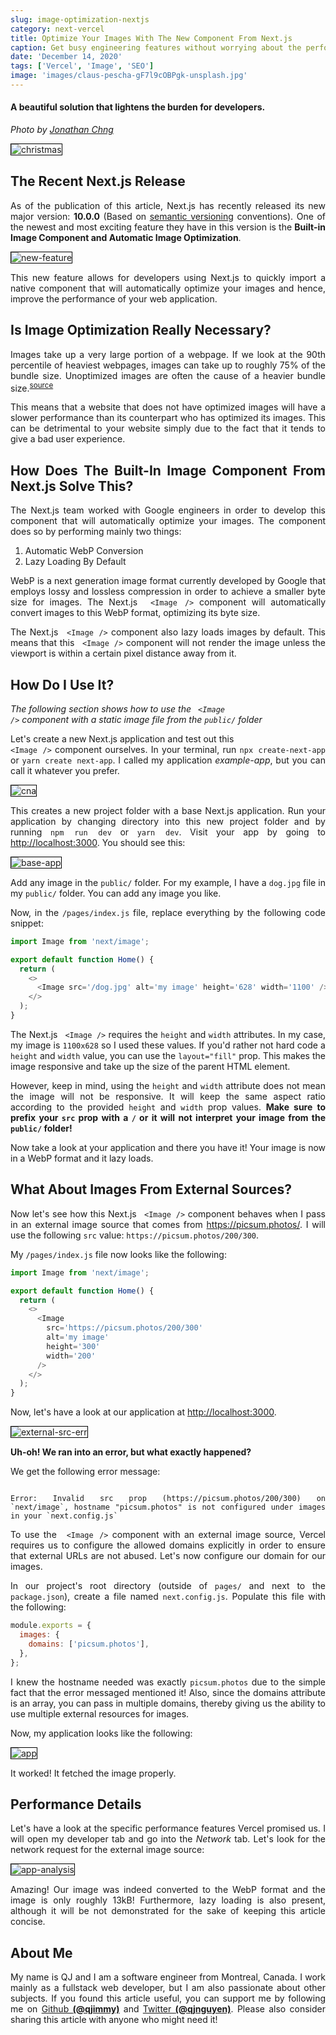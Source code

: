 ```yaml
---
slug: image-optimization-nextjs
category: next-vercel
title: Optimize Your Images With The New Component From Next.js
caption: Get busy engineering features without worrying about the performance of your images
date: 'December 14, 2020'
tags: ['Vercel', 'Image', 'SEO']
image: 'images/claus-pescha-gF7l9cOBPgk-unsplash.jpg'
---
```


<style type="text/css" rel="stylesheet">
* { 
    text-align: justify;
    text-justify: inter-word; 
  }

img {
  border: 1px solid #000;
}
</style>

#### **A beautiful solution that lightens the burden for developers.**

<em>Photo by <a href="https://unsplash.com/@jon_chng">Jonathan Chng</a></em>

![christmas](images/jonathan-chng--gymUYe-fL8-unsplash.jpg)

## **The Recent Next.js Release**

As of the publication of this article, Next.js has recently released its new major version: <strong>10.0.0</strong> (Based on <a href="https://semver.org/">semantic versioning</a> conventions). One of the newest and most exciting feature they have in this version is the <strong>Built-in Image Component and Automatic Image Optimization</strong>.

![new-feature](images/nextjs-image/new-feature.webp)

This new feature allows for developers using Next.js to quickly import a native component that will automatically optimize your images and hence, improve the performance of your web application.

## **Is Image Optimization Really Necessary?**

Images take up a very large portion of a webpage. If we look at the 90th percentile of heaviest webpages, images can take up to roughly 75% of the bundle size. Unoptimized images are often the cause of a heavier
bundle size.<sup><a href="https://almanac.httparchive.org/en/2019/page-weight#what-types-of-assets-does-the-http-archive-track-and-how-much-do-they-matter">source</a></sup>

This means that a website that does not have optimized images will have a slower performance than its counterpart who has optimized its images. This can be detrimental to your website simply due to the fact that it tends to give a bad user experience.

## **How Does The Built-In Image Component From Next.js Solve This?**

The Next.js team worked with Google engineers in order to develop this component that will automatically optimize your images. The component does so by performing mainly two things:

<ol>
  <li>Automatic WebP Conversion</li>
  <li>Lazy Loading By Default</li>
</ol>

WebP is a next generation image format currently developed by Google that employs lossy and lossless compression in order to achieve a smaller byte size for images. The Next.js <code> &lt;Image /&gt;</code> component will automatically convert images to this WebP format, optimizing its byte size.

The Next.js <code> &lt;Image /&gt;</code> component also lazy loads images by default. This means that this <code> &lt;Image /&gt;</code> component will not render the image unless the viewport is within a certain pixel distance away from it.

## **How Do I Use It?**

<em>The following section shows how to use the <code> &lt;Image /&gt;</code> component with a static image file from the `public/` folder</em>

Let's create a new Next.js application and test out this <code> &lt;Image /&gt;</code> component ourselves.
In your terminal, run <code>npx create-next-app</code> or <code>yarn create next-app</code>. I called my application <em>example-app</em>, but you can call it whatever you prefer.

![cna](images/nextjs-image/cna.webp)

This creates a new project folder with a base Next.js application. Run your application by changing directory into this new project folder and by running <code>npm run dev</code> or <code>yarn dev</code>. Visit your app by going to <a href="http://localhost:3000">http://localhost:3000</a>. You should see this:

![base-app](images/nextjs-image/base-app.webp)

Add any image in the `public/` folder. For my example, I have a `dog.jpg` file in my `public/` folder. You can add any image you like.

Now, in the `/pages/index.js` file, replace everything by the following code snippet:

```typescript
import Image from 'next/image';

export default function Home() {
  return (
    <>
      <Image src='/dog.jpg' alt='my image' height='628' width='1100' />
    </>
  );
}
```

The Next.js <code> &lt;Image /&gt;</code> requires the `height` and `width` attributes. In my case, my image is `1100x628` so I used these values. If you'd rather not hard code a `height` and `width` value, you can use the `layout="fill"` prop. This makes the image responsive and take up the size of the parent HTML element.

However, keep in mind, using the `height` and `width` attribute does not mean the image will not be responsive. It will keep the same aspect ratio according to the provided `height` and `width` prop values. <strong>Make sure to prefix your `src` prop with a `/` or it will not interpret your image from the `public/` folder!</strong>

Now take a look at your application and there you have it! Your image is now in a WebP format and it lazy loads.

## **What About Images From External Sources?**

Now let's see how this Next.js <code> &lt;Image /&gt;</code> component behaves when I pass in an external image source that comes from <a href="https://picsum.photos/">https://picsum.photos/</a>. I will use the following `src` value: `https://picsum.photos/200/300`.

My `/pages/index.js` file now looks like the following:

```typescript
import Image from 'next/image';

export default function Home() {
  return (
    <>
      <Image
        src='https://picsum.photos/200/300'
        alt='my image'
        height='300'
        width='200'
      />
    </>
  );
}
```

Now, let's have a look at our application at <a href="http://localhost:3000">http://localhost:3000</a>.

![external-src-err](images/nextjs-image/external-src-err.webp)

<strong>Uh-oh! We ran into an error, but what exactly happened?</strong>

We get the following error message:

<code>
Error: Invalid src prop (https://picsum.photos/200/300) on `next/image`, hostname "picsum.photos" is not configured under images in your `next.config.js`
</code>

To use the <code> &lt;Image /&gt;</code> component with an external image source, Vercel requires us to configure the allowed domains explicitly in order to ensure that external URLs are not abused. Let's now configure our domain for our images.

In our project's root directory (outside of `pages/` and next to the `package.json`), create a file named `next.config.js`. Populate this file with the following:

```js
module.exports = {
  images: {
    domains: ['picsum.photos'],
  },
};
```

I knew the hostname needed was exactly `picsum.photos` due to the simple fact that the error messaged mentioned it! Also, since the domains attribute is an array, you can pass in multiple domains, thereby giving us the ability to use multiple external resources for images.

Now, my application looks like the following:

![app](images/nextjs-image/app.webp)

It worked! It fetched the image properly.

## **Performance Details**

Let's have a look at the specific performance features Vercel promised us. I will open my developer tab and go into the <em>Network</em> tab. Let's look for the network request for the external image source:

![app-analysis](images/nextjs-image/app-analysis.webp)

Amazing! Our image was indeed converted to the WebP format and the image is only roughly 13kB! Furthermore, lazy loading is also present, although it will be not demonstrated for the sake of keeping this article concise.

## **About Me**

My name is QJ and I am a software engineer from Montreal, Canada. I work mainly as a fullstack web developer, but I am also passionate about other subjects. If you found this article useful, you can support me by following me on <a href="https://github.com/qjimmy">Github <strong>(@qjimmy)</strong></a> and <a href="https://twitter.com/qjnguyen">Twitter <strong>(@qjnguyen)</strong></a>. Please also consider sharing this article with anyone who might need it!
